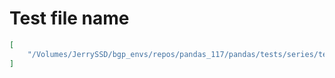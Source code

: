 # Test file name

```json
[
    "/Volumes/JerrySSD/bgp_envs/repos/pandas_117/pandas/tests/series/test_analytics.py"
]
```
